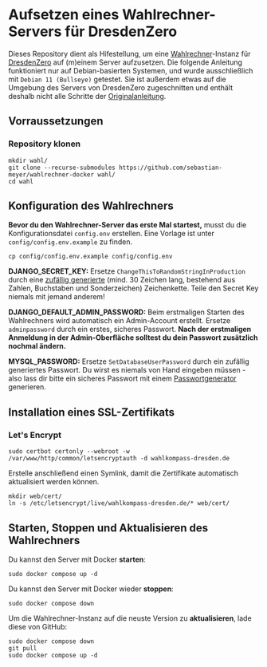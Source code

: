 # Aufsetzen eines Wahlrechner-Servers für DresdenZero

Dieses Repository dient als Hifestellung, um eine [Wahlrechner](https://github.com/sebastian-meyer/wahlrechner)-Instanz für [DresdenZero](https://www.dresdenzero.de) auf (m)einem Server aufzusetzen.
Die folgende Anleitung funktioniert nur auf Debian-basierten Systemen, und wurde ausschließlich mit `Debian 11 (Bullseye)` getestet.
Sie ist außerdem etwas auf die Umgebung des Servers von DresdenZero zugeschnitten und enthält deshalb nicht alle Schritte der [Originalanleitung](https://github.com/wahlrechner/server).

## Vorraussetzungen

### Repository klonen

```
mkdir wahl/
git clone --recurse-submodules https://github.com/sebastian-meyer/wahlrechner-docker wahl/
cd wahl
```

## Konfiguration des Wahlrechners

**Bevor du den Wahlrechner-Server das erste Mal startest,** musst du die Konfigurationsdatei `config.env` erstellen. Eine Vorlage ist unter `config/config.env.example` zu finden.

```
cp config/config.env.example config/config.env
```

**DJANGO_SECRET_KEY:** Ersetze `ChangeThisToRandomStringInProduction` durch eine [zufällig generierte](https://1password.com/de/password-generator/) (mind. 30 Zeichen lang, bestehend aus Zahlen, Buchstaben und Sonderzeichen) Zeichenkette. Teile den Secret Key niemals mit jemand anderem!

**DJANGO_DEFAULT_ADMIN_PASSWORD:** Beim erstmaligen Starten des Wahlrechners wird automatisch ein Admin-Account erstellt. Ersetze `adminpassword` durch ein erstes, sicheres Passwort. **Nach der erstmaligen Anmeldung in der Admin-Oberfläche solltest du dein Passwort zusätzlich nochmal ändern.**

**MYSQL_PASSWORD:** Ersetze `SetDatabaseUserPassword` durch ein zufällig generiertes Passwort. Du wirst es niemals von Hand eingeben müssen - also lass dir bitte ein sicheres Passwort mit einem [Passwortgenerator](https://1password.com/de/password-generator/) generieren.

## Installation eines SSL-Zertifikats

### Let's Encrypt

```
sudo certbot certonly --webroot -w /var/www/http/common/letsencryptauth -d wahlkompass-dresden.de
```

Erstelle anschließend einen Symlink, damit die Zertifikate automatisch aktualisiert werden können.

```
mkdir web/cert/
ln -s /etc/letsencrypt/live/wahlkompass-dresden.de/* web/cert/
```

## Starten, Stoppen und Aktualisieren des Wahlrechners

Du kannst den Server mit Docker **starten**:

```
sudo docker compose up -d
```

Du kannst den Server mit Docker wieder **stoppen**:

```
sudo docker compose down
```

Um die Wahlrechner-Instanz auf die neuste Version zu **aktualisieren**, lade diese von GitHub:

```
sudo docker compose down
git pull
sudo docker compose up -d
```
